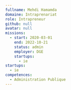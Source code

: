 ```yaml
---
fullname: Mehdi Hamamda
domaine: Intraprenariat
role: Intrapreneur
github: null
avatar: null
missions:
  - start: 2020-03-01
    end: 2022-10-21
    status: admin
    employer: DGE
    startups:
      - ie
startups:
  - ie
competences:
  - Administration Publique
---
```

